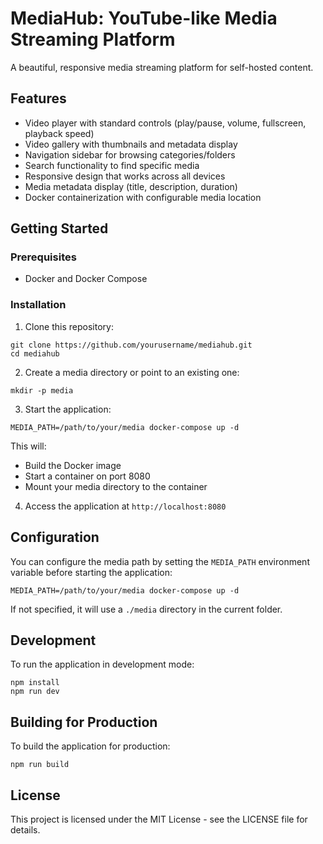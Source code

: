 # MediaHub: YouTube-like Media Streaming Platform

A beautiful, responsive media streaming platform for self-hosted content.

## Features

- Video player with standard controls (play/pause, volume, fullscreen, playback speed)
- Video gallery with thumbnails and metadata display
- Navigation sidebar for browsing categories/folders
- Search functionality to find specific media
- Responsive design that works across all devices
- Media metadata display (title, description, duration)
- Docker containerization with configurable media location

## Getting Started

### Prerequisites

- Docker and Docker Compose

### Installation

1. Clone this repository:
```
git clone https://github.com/yourusername/mediahub.git
cd mediahub
```

2. Create a media directory or point to an existing one:
```
mkdir -p media
```

3. Start the application:
```
MEDIA_PATH=/path/to/your/media docker-compose up -d
```

This will:
- Build the Docker image
- Start a container on port 8080
- Mount your media directory to the container

4. Access the application at `http://localhost:8080`

## Configuration

You can configure the media path by setting the `MEDIA_PATH` environment variable before starting the application:

```
MEDIA_PATH=/path/to/your/media docker-compose up -d
```

If not specified, it will use a `./media` directory in the current folder.

## Development

To run the application in development mode:

```
npm install
npm run dev
```

## Building for Production

To build the application for production:

```
npm run build
```

## License

This project is licensed under the MIT License - see the LICENSE file for details.